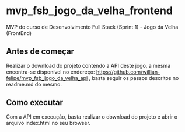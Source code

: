 # mvp_fsb_jogo_da_velha_frontend
MVP do curso de Desenvolvimento Full Stack (Sprint 1) - Jogo da Velha (FrontEnd)

## Antes de começar
Realizar o download do projeto contendo a API deste jogo, a mesma encontra-se disponível no endereço: https://github.com/willian-felipe/mvp_fsb_jogo_da_velha_api , basta seguir os passos descritos no readme.md do mesmo.

## Como executar
Com a API em execução, basta realizar o download do projeto e abrir o arquivo index.html no seu browser.
